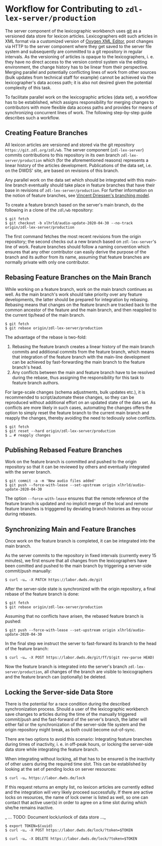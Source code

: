 # Workflow for Contributing to `zdl-lex-server/production`

The server component of the lexicographic workbench uses
[git](https://git-scm.com/) as a versioned data store for lexicon articles.
Lexicographers edit such articles in XML format via a customized version of
[Oxygen XML Editor](https://www.oxygenxml.com/), post changes via HTTP to the
server component where they get saved to the server file system and subsequently
are committed to a git repository in regular intervals. As the versioning of
articles is opaque to the lexicographers, i. e. they have no direct access to
the version control system via the editing environment, the change history has
to be linear from their perspective. Merging parallel and potentially
conflicting lines of work from other sources (bulk updates from technical staff
for example) cannot be achieved via the lexicographer's data access path; it is
also not desired given the potential complexity of this task.

To facilitate parallel work on the lexicographic articles (data set), a workflow
has to be established, which assigns responsibility for merging changes to
contributors with more flexible data access paths and provides for means of
synchronizing concurrent lines of work. The following step-by-step guide
describes such a workflow.

## Creating Feature Branches

All lexicon articles are versioned and stored via the git repository
`https://git.zdl.org/zdl/wb`. The server component (`zdl-lex-server`) commits
contributions to this repository in its own branch `zdl-lex-server/production`
which (for the aforementioned reasons) represents a linear history of the
articles development. Publications of the data set, i.e. on the DWDS' site, are
based on revisions of this branch.

Any parallel work on the data set which should be integrated with this main-line
branch eventually should take place in feature branches that have their base in
revisions of `zdl-lex-server/production`. For further information on the notion
of feature branches, see [Vincent Driessen's branching
model](https://nvie.com/posts/a-successful-git-branching-model/).

To create a feature branch based on the server's main branch, do the following
in a clone of the `zdl/wb` repository:

```plaintext
$ git fetch
$ git checkout -b xlhrld/audio-update-2020-04-30 --no-track origin/zdl-lex-server/production
```

The first command fetches the most recent revisions from the origin repository;
the second checks out a new branch based on `zdl-lex-server`'s line of work.
Feature branches should follow a naming convention which ensures that any other
contributor can easily derive the purpose of the branch and its author from its
name, assuming that feature branches are normally private with only one
contributor.

## Rebasing Feature Branches on the Main Branch

While working on a feature branch, work on the main branch continues as well. As
the main branch's work should take priority over any feature developments, the
latter should be prepared for integration by rebasing. Rebasing means that
changes on the feature branch are tracked back to the common ancestor of the
feature and the main branch, and then reapplied to the current tip/head of the
main branch.

```plaintext
$ git fetch
$ git rebase origin/zdl-lex-server/production
```

The advantage of the rebase is two-fold:

1. Rebasing the feature branch creates a linear history of the main branch
   commits and additional commits from the feature branch, which means that
   integration of the feature branch with the main-line development can be
   achieved by fast-forwarding the main branch to the feature branch's head.
1. Any conflicts between the main and feature branch have to be resolved during
   the rebase, thus assigning the responsibility for this task to feature branch
   authors.
   
For large-scale changes (schema adjustments, bulk updates etc.), it is
recommended to script/automate these changes, so they can be reproduced without
additional effort on an updated state of the data set. As conflicts are more
likely in such cases, automating the changes offers the option to simply reset
the feature branch to the current main branch and reapply the changes, thereby
avoiding the need to tediously solve conflicts.

```plaintext
$ git fetch
$ git reset --hard origin/zdl-lex-server/production
$ … # reapply changes
```

## Publishing Rebased Feature Branches

Work on the feature branch is committed and pushed to the origin repository so
that it can be reviewed by others and eventually integrated with the server
branch.

```plaintext
$ git commit -a -m 'New audio files added'
$ git push --force-with-lease --set-upstream origin xlhrld/audio-update-2020-04-30
```

The option `--force-with-lease` ensures that the remote reference of the feature
branch is updated and no implicit merge of the local and remote feature branches
is trigggered by deviating branch histories as they occur during rebases.

## Synchronizing Main and Feature Branches

Once work on the feature branch is completed, it can be integrated into the main
branch.

As the server commits to the repository in fixed intervals (currently every 15
minutes), we first ensure that all changes from the lexicographers have been
comitted and pushed to the main branch by triggering a server-side commit/push
manually:

```plaintext
$ curl -u… -X PATCH https://labor.dwds.de/git
```

After the server-side state is synchronized with the origin repository, a final
rebase of the feature branch is done:

```plaintext
$ git fetch
$ git rebase origin/zdl-lex-server/production
```

Assuming that no conflicts have arisen, the rebased feature branch is pushed:

```plaintext
$ git push --force-with-lease --set-upstream origin xlhrld/audio-update-2020-04-30
```

In the final step we instruct the server to fast-forward its branch to the head of the feature branch:

```plaintext
$ curl -u… -X POST https://labor.dwds.de/git/ff/$(git rev-parse HEAD)
```

Now the feature branch is integrated into the server's branch
`zdl-lex-server/production`, all changes of the branch are visible to
lexicographers and the feature branch can (optionally) be deleted.

## Locking the Server-side Data Store

There is the potential for a race condition during the described synchronization
process. Should a user of the lexicographic workbench save changes to articles
during the time of the manually triggered commit/push and the fast-forward of
the server's branch, the latter will either fail or the synchronization of the
server-side file system and the origin repository might break, as both could
become out-of-sync.

There are two options to avoid this scenario: Integrating feature branches
during times of inactivity, i. e. in off-peak hours, or locking the server-side
data store while integrating the feature branch.

When integrating without locking, all that has to be ensured is the inactivity
of other users during the required time slot. This can be established by looking
at the set of pending locks on server resources:

```plaintext
$ curl -u… https://labor.dwds.de/lock
```

If this request returns an empty list, no lexicon articles are currently edited
and the integration will very likely proceed successfully. If there are active
locks on resources, the name of lock owner is listed as well, so one can contact
that active user(s) in order to agree on a time slot during which she/he remains
inactive.

_ … TODO: Document lock/unlock of data store …_

```plaintext
$ export TOKEN=$(uuid)
$ curl -u… -X POST https://labor.dwds.de/lock/?token=$TOKEN
```

```plaintext
$ curl -u… -X DELETE https://labor.dwds.de/lock/?token=$TOKEN
```


